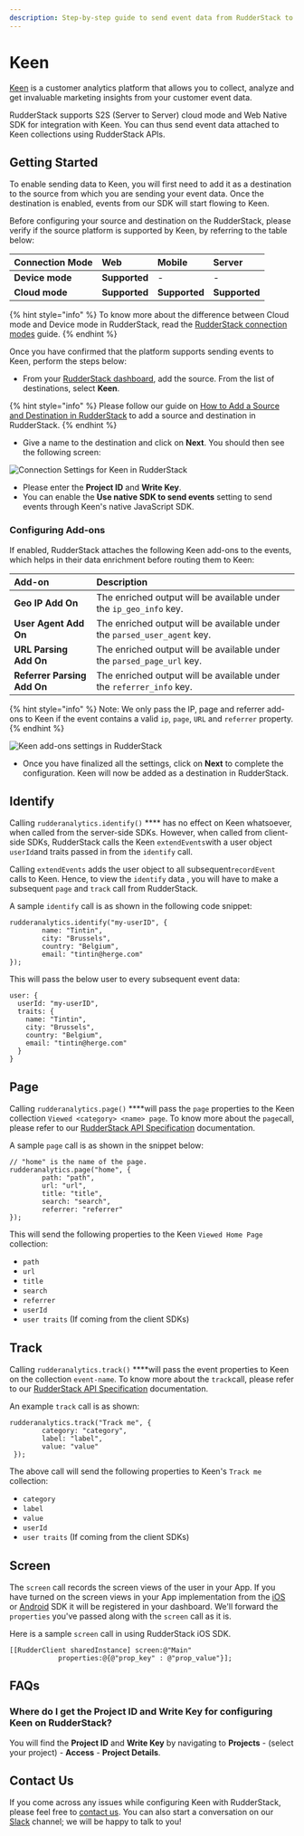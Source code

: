```yaml
---
description: Step-by-step guide to send event data from RudderStack to Keen
---
```


# Keen

[Keen](https://keen.io/) is a customer analytics platform that allows you to collect, analyze and get invaluable marketing insights from your customer event data.

RudderStack supports S2S \(Server to Server\) cloud mode and Web Native SDK for integration with Keen. You can thus send event data attached to Keen collections using RudderStack APIs.

## Getting Started

To enable sending data to Keen, you will first need to add it as a destination to the source from which you are sending your event data. Once the destination is enabled, events from our SDK will start flowing to Keen.

Before configuring your source and destination on the RudderStack, please verify if the source platform is supported by Keen, by referring to the table below:

| **Connection Mode** | **Web** | **Mobile** | **Server** |
| :--- | :--- | :--- | :--- |
| **Device mode** | **Supported** | - | - |
| **Cloud mode** | **Supported** | **Supported** | **Supported** |

{% hint style="info" %}
To know more about the difference between Cloud mode and Device mode in RudderStack, read the [RudderStack connection modes](https://docs.rudderstack.com/get-started/rudderstack-connection-modes) guide.
{% endhint %}

Once you have confirmed that the platform supports sending events to Keen, perform the steps below:

* From your [RudderStack dashboard](https://app.rudderlabs.com/), add the source. From the list of destinations, select **Keen**.

{% hint style="info" %}
Please follow our guide on [How to Add a Source and Destination in RudderStack](https://docs.rudderstack.com/how-to-guides/adding-source-and-destination-rudderstack) to add a source and destination in RudderStack.
{% endhint %}

* Give a name to the destination and click on **Next**. You should then see the following screen:

![Connection Settings for Keen in RudderStack](../.gitbook/assets/image%20%2824%29.png)

* Please enter the **Project ID** and **Write Key**. 
* You can enable the **Use native SDK to send events** setting to send events through Keen's native JavaScript SDK.

### Configuring Add-ons

If enabled, RudderStack attaches the following Keen add-ons to the events, which helps in their data enrichment before routing them to Keen:

| Add-on | Description |
| :--- | :--- |
| **Geo IP Add On** | The enriched  output will be available under the `ip_geo_info` key. |
| **User Agent Add On** | The enriched  output will be available under the `parsed_user_agent` key. |
| **URL Parsing Add On** | The enriched  output will be available under the  `parsed_page_url` key. |
| **Referrer Parsing Add On** | The enriched  output will be available under the `referrer_info` key. |

{% hint style="info" %}
Note: We only pass the IP, page and referrer add-ons to Keen if the event contains a valid `ip`, `page`, `URL` and `referrer` property.
{% endhint %}

![Keen add-ons settings in RudderStack](../.gitbook/assets/image%20%2838%29.png)

* Once you have finalized all the settings, click on **Next** to complete the configuration. Keen will now be added as a destination in RudderStack.

## Identify

Calling `rudderanalytics.identify()` **** has no effect on Keen whatsoever, when called from the server-side SDKs. However, when called from client-side SDKs, RudderStack calls the Keen `extendEvents`with a user object `userId`and traits passed in from the `identify` call.

Calling `extendEvents` adds the user object to all subsequent`recordEvent` calls to Keen. Hence, to view the `identify` data , you will have to make a subsequent `page` and `track` call from RudderStack.

A sample `identify` call is as shown in the following code snippet:

```text
rudderanalytics.identify("my-userID", {
        name: "Tintin",
        city: "Brussels",
        country: "Belgium",
        email: "tintin@herge.com"
});
```

This will pass the below user to every subsequent event data:

```text
user: {
  userId: "my-userID",
  traits: {
    name: "Tintin",
    city: "Brussels",
    country: "Belgium",
    email: "tintin@herge.com"
  }
} 
```

## Page

Calling `rudderanalytics.page()` ****will pass the `page` properties to the Keen collection `Viewed <category> <name> page`. To know more about the `page`call, please refer to our [RudderStack API Specification](https://docs.rudderstack.com/rudderstack-api-spec) documentation.

A sample `page` call is as shown in the snippet below:

```text
// "home" is the name of the page. 
rudderanalytics.page("home", {
        path: "path",
        url: "url",
        title: "title",
        search: "search",
        referrer: "referrer"
}); 
```

This will send the following properties to the Keen `Viewed Home Page` collection:

* `path`
* `url`
* `title`
* `search`
* `referrer`
* `userId`
* `user traits` \(If coming from the client SDKs\)

## Track

Calling `rudderanalytics.track()` ****will pass the event properties to Keen on the collection `event-name`. To know more about the `track`call, please refer to our [RudderStack API Specification](https://docs.rudderstack.com/rudderstack-api-spec) documentation.

An example `track` call is as shown:

```text
rudderanalytics.track("Track me", {
        category: "category",
        label: "label",
        value: "value"
 });
```

The above call will send the following properties to Keen's `Track me` collection:

* `category`
* `label`
* `value`
* `userId`
* `user traits` \(If coming from the client SDKs\)

## Screen

The `screen` call records the screen views of the user in your App. If you have turned on the screen views in your App implementation from the [iOS](https://docs.rudderstack.com/rudderstack-sdk-integration-guides/rudderstack-ios-sdk) or [Android](https://docs.rudderstack.com/rudderstack-sdk-integration-guides/rudderstack-android-sdk) SDK it will be registered in your dashboard. We'll forward the `properties` you've passed along with the `screen` call as it is.

Here is a sample `screen` call in using RudderStack iOS SDK.

```text
[[RudderClient sharedInstance] screen:@"Main" 
            properties:@{@"prop_key" : @"prop_value"}];
```

## FAQs

### Where do I get the Project ID and Write Key for configuring Keen on RudderStack?

You will find the **Project ID** and **Write Key** by navigating to **Projects** - \(select your project\) - **Access** - **Project Details**.

## Contact Us

If you come across any issues while configuring Keen with RudderStack, please feel free to [contact us](mailto:%20docs@rudderstack.com). You can also start a conversation on our [Slack](https://resources.rudderstack.com/join-rudderstack-slack) channel; we will be happy to talk to you!

